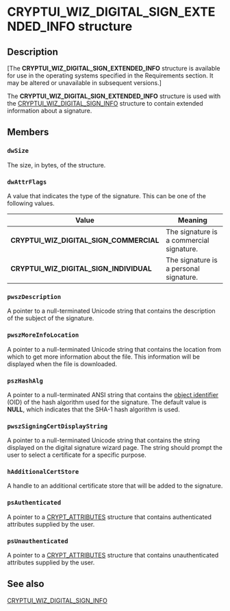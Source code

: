# CRYPTUI_WIZ_DIGITAL_SIGN_EXTENDED_INFO structure

## Description

[The **CRYPTUI_WIZ_DIGITAL_SIGN_EXTENDED_INFO** structure is available for use in the operating systems specified in the Requirements section. It may be altered or unavailable in subsequent versions.]

The **CRYPTUI_WIZ_DIGITAL_SIGN_EXTENDED_INFO** structure is used with the [CRYPTUI_WIZ_DIGITAL_SIGN_INFO](https://learn.microsoft.com/windows/win32/api/cryptuiapi/ns-cryptuiapi-cryptui_wiz_digital_sign_info) structure to contain extended information about a signature.

## Members

### `dwSize`

The size, in bytes, of the structure.

### `dwAttrFlags`

A value that indicates the type of the signature. This can be one of the following values.

| Value | Meaning |
| --- | --- |
| **CRYPTUI_WIZ_DIGITAL_SIGN_COMMERCIAL** | The signature is a commercial signature. |
| **CRYPTUI_WIZ_DIGITAL_SIGN_INDIVIDUAL** | The signature is a personal signature. |

### `pwszDescription`

A pointer to a null-terminated Unicode string that contains the description of the subject of the signature.

### `pwszMoreInfoLocation`

A pointer to a null-terminated Unicode string that contains the location from which to get more information about the file. This information will be displayed when the file is downloaded.

### `pszHashAlg`

A pointer to a null-terminated ANSI string that contains the [object identifier](https://learn.microsoft.com/windows/desktop/SecGloss/o-gly) (OID) of the hash algorithm used for the signature. The default value is **NULL**, which indicates that the SHA-1 hash algorithm is used.

### `pwszSigningCertDisplayString`

A pointer to a null-terminated Unicode string that contains the string displayed on the digital signature wizard page. The string should prompt the user to select a certificate for a specific purpose.

### `hAdditionalCertStore`

A handle to an additional certificate store that will be added to the signature.

### `psAuthenticated`

A pointer to a [CRYPT_ATTRIBUTES](https://learn.microsoft.com/windows/desktop/api/wincrypt/ns-wincrypt-crypt_attributes) structure that contains authenticated attributes supplied by the user.

### `psUnauthenticated`

A pointer to a [CRYPT_ATTRIBUTES](https://learn.microsoft.com/windows/desktop/api/wincrypt/ns-wincrypt-crypt_attributes) structure that contains unauthenticated attributes supplied by the user.

## See also

[CRYPTUI_WIZ_DIGITAL_SIGN_INFO](https://learn.microsoft.com/windows/win32/api/cryptuiapi/ns-cryptuiapi-cryptui_wiz_digital_sign_info)